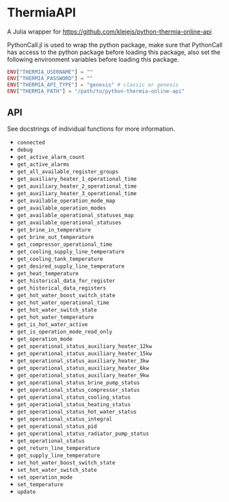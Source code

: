 # ThermiaAPI

A Julia wrapper for https://github.com/klejejs/python-thermia-online-api

PythonCall.jl is used to wrap the python package, make sure that PythonCall has access to the python package before loading this package, also set the following environment variables before loading this package.

```julia
ENV["THERMIA_USERNAME"] = ""
ENV["THERMIA_PASSWORD"] = ""
ENV["THERMIA_API_TYPE"] = "genesis" # classic or genesis
ENV["THERMIA_PATH"] = "/path/to/python-thermia-online-api"
```

## API
See docstrings of individual functions for more information.

- `connected`
- `debug`
- `get_active_alarm_count`
- `get_active_alarms`
- `get_all_available_register_groups`
- `get_auxiliary_heater_1_operational_time`
- `get_auxiliary_heater_2_operational_time`
- `get_auxiliary_heater_3_operational_time`
- `get_available_operation_mode_map`
- `get_available_operation_modes`
- `get_available_operational_statuses_map`
- `get_available_operational_statuses`
- `get_brine_in_temperature`
- `get_brine_out_temperature`
- `get_compressor_operational_time`
- `get_cooling_supply_line_temperature`
- `get_cooling_tank_temperature`
- `get_desired_supply_line_temperature`
- `get_heat_temperature`
- `get_historical_data_for_register`
- `get_historical_data_registers`
- `get_hot_water_boost_switch_state`
- `get_hot_water_operational_time`
- `get_hot_water_switch_state`
- `get_hot_water_temperature`
- `get_is_hot_water_active`
- `get_is_operation_mode_read_only`
- `get_operation_mode`
- `get_operational_status_auxiliary_heater_12kw`
- `get_operational_status_auxiliary_heater_15kw`
- `get_operational_status_auxiliary_heater_3kw`
- `get_operational_status_auxiliary_heater_6kw`
- `get_operational_status_auxiliary_heater_9kw`
- `get_operational_status_brine_pump_status`
- `get_operational_status_compressor_status`
- `get_operational_status_cooling_status`
- `get_operational_status_heating_status`
- `get_operational_status_hot_water_status`
- `get_operational_status_integral`
- `get_operational_status_pid`
- `get_operational_status_radiator_pump_status`
- `get_operational_status`
- `get_return_line_temperature`
- `get_supply_line_temperature`
- `set_hot_water_boost_switch_state`
- `set_hot_water_switch_state`
- `set_operation_mode`
- `set_temperature`
- `update`